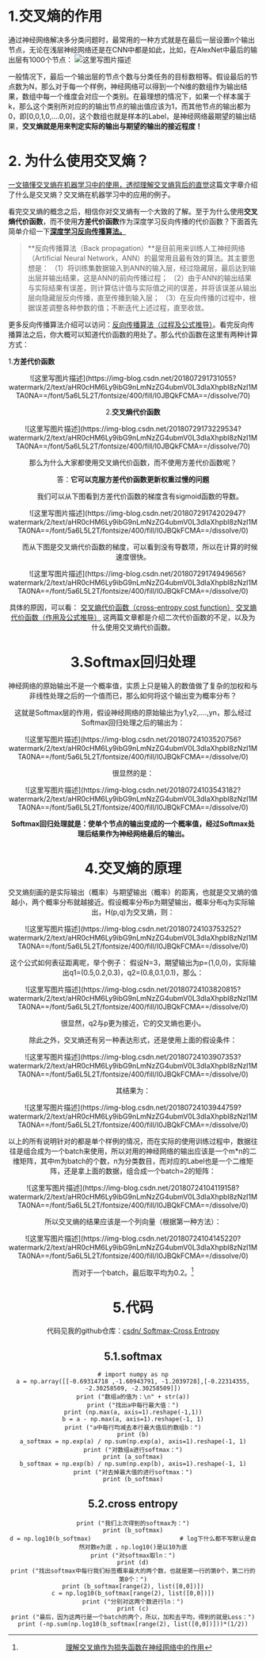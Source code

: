 ﻿# 1.交叉熵的作用
通过神经网络解决多分类问题时，最常用的一种方式就是在最后一层设置n个输出节点，无论在浅层神经网络还是在CNN中都是如此，比如，在AlexNet中最后的输出层有1000个节点： 
![这里写图片描述](https://img-blog.csdn.net/20180724103325706?watermark/2/text/aHR0cHM6Ly9ibG9nLmNzZG4ubmV0L3dlaXhpbl8zNzI1MTA0NA==/font/5a6L5L2T/fontsize/400/fill/I0JBQkFCMA==/dissolve/0)

一般情况下，最后一个输出层的节点个数与分类任务的目标数相等。假设最后的节点数为N，那么对于每一个样例，神经网络可以得到一个N维的数组作为输出结果，数组中每一个维度会对应一个类别。在最理想的情况下，如果一个样本属于k，那么这个类别所对应的的输出节点的输出值应该为1，而其他节点的输出都为0，即[0,0,1,0,….0,0]，这个数组也就是样本的Label，是神经网络最期望的输出结果，**交叉熵就是用来判定实际的输出与期望的输出的接近程度！**

# 2. 为什么使用交叉熵？
[一文搞懂交叉熵在机器学习中的使用，透彻理解交叉熵背后的直觉](https://blog.csdn.net/tsyccnh/article/details/79163834)这篇文字章介绍了什么是交叉熵？交叉熵在机器学习中的应用的例子。

看完交叉熵的概念之后，相信你对交叉熵有一个大致的了解。至于为什么使用**交叉熵代价函数**，而不使用**方差代价函数**作为深度学习反向传播的代价函数？下面首先简单介绍一下[**深度学习反向传播算法。**](https://blog.csdn.net/u014313009/article/details/51039334)

>**反向传播算法（Back propagation）**是目前用来训练人工神经网络（Artificial Neural Network，ANN）的最常用且最有效的算法。其主要思想是：
（1）将训练集数据输入到ANN的输入层，经过隐藏层，最后达到输出层并输出结果，这是ANN的前向传播过程；
（2）由于ANN的输出结果与实际结果有误差，则计算估计值与实际值之间的误差，并将该误差从输出层向隐藏层反向传播，直至传播到输入层；
（3）在反向传播的过程中，根据误差调整各种参数的值；不断迭代上述过程，直至收敛。

更多反向传播算法介绍可以访问：[反向传播算法（过程及公式推导）](https://blog.csdn.net/u014313009/article/details/51039334)。看完反向传播算法之后，你大概可以知道代价函数的用处了。那么代价函数在这里有两种计算方式：

1.**方差代价函数**


<div align=center>
![这里写图片描述](https://img-blog.csdn.net/201807291731055?watermark/2/text/aHR0cHM6Ly9ibG9nLmNzZG4ubmV0L3dlaXhpbl8zNzI1MTA0NA==/font/5a6L5L2T/fontsize/400/fill/I0JBQkFCMA==/dissolve/70)

2.**交叉熵代价函数**

<div align=center>
![这里写图片描述](https://img-blog.csdn.net/20180729173229534?watermark/2/text/aHR0cHM6Ly9ibG9nLmNzZG4ubmV0L3dlaXhpbl8zNzI1MTA0NA==/font/5a6L5L2T/fontsize/400/fill/I0JBQkFCMA==/dissolve/70)

那么为什么大家都使用交叉熵代价函数，而不使用方差代价函数呢？

答：**它可以克服方差代价函数更新权重过慢的问题**

　　我们可以从下图看到方差代价函数的梯度含有sigmoid函数的导数。
<div align=center>　
![这里写图片描述](https://img-blog.csdn.net/20180729174202947?watermark/2/text/aHR0cHM6Ly9ibG9nLmNzZG4ubmV0L3dlaXhpbl8zNzI1MTA0NA==/font/5a6L5L2T/fontsize/400/fill/I0JBQkFCMA==/dissolve/0)

　　而从下图是交叉熵代价函数的梯度，可以看到没有导数项，所以在计算的时候速度很快。
<div align=center>　
![这里写图片描述](https://img-blog.csdn.net/20180729174949656?watermark/2/text/aHR0cHM6Ly9ibG9nLmNzZG4ubmV0L3dlaXhpbl8zNzI1MTA0NA==/font/5a6L5L2T/fontsize/400/fill/I0JBQkFCMA==/dissolve/0)

具体的原因，可以看：
[交叉熵代价函数（cross-entropy cost function）](https://blog.csdn.net/wtq1993/article/details/51741471)
[交叉熵代价函数（作用及公式推导）](https://blog.csdn.net/u014313009/article/details/51043064)
这两篇文章都是介绍二次代价函数的不足，以及为什么使用交叉熵代价函数。


# 3.Softmax回归处理

神经网络的原始输出不是一个概率值，实质上只是输入的数值做了复杂的加权和与非线性处理之后的一个值而已，那么如何将这个输出变为概率分布？

这就是Softmax层的作用，假设神经网络的原始输出为y1,y2,….,yn，那么经过Softmax回归处理之后的输出为： 


<div align=center>
![这里写图片描述](https://img-blog.csdn.net/20180724103520756?watermark/2/text/aHR0cHM6Ly9ibG9nLmNzZG4ubmV0L3dlaXhpbl8zNzI1MTA0NA==/font/5a6L5L2T/fontsize/400/fill/I0JBQkFCMA==/dissolve/0)

 很显然的是： 
 
<div align=center>
 ![这里写图片描述](https://img-blog.csdn.net/20180724103543182?watermark/2/text/aHR0cHM6Ly9ibG9nLmNzZG4ubmV0L3dlaXhpbl8zNzI1MTA0NA==/font/5a6L5L2T/fontsize/400/fill/I0JBQkFCMA==/dissolve/0)

  **Softmax回归处理就是：使单个节点的输出变成的一个概率值，经过Softmax处理后结果作为神经网络最后的输出。**


# 4.交叉熵的原理

交叉熵刻画的是实际输出（概率）与期望输出（概率）的距离，也就是交叉熵的值越小，两个概率分布就越接近。假设概率分布p为期望输出，概率分布q为实际输出，H(p,q)为交叉熵，则：


<div align=center>
  ![这里写图片描述](https://img-blog.csdn.net/20180724103753252?watermark/2/text/aHR0cHM6Ly9ibG9nLmNzZG4ubmV0L3dlaXhpbl8zNzI1MTA0NA==/font/5a6L5L2T/fontsize/400/fill/I0JBQkFCMA==/dissolve/0)
  
 这个公式如何表征距离呢，举个例子：
假设N=3，期望输出为p=(1,0,0)，实际输出q1=(0.5,0.2,0.3)，q2=(0.8,0.1,0.1)，那么：

<div align=center>
![这里写图片描述](https://img-blog.csdn.net/20180724103820815?watermark/2/text/aHR0cHM6Ly9ibG9nLmNzZG4ubmV0L3dlaXhpbl8zNzI1MTA0NA==/font/5a6L5L2T/fontsize/400/fill/I0JBQkFCMA==/dissolve/0)

很显然，q2与p更为接近，它的交叉熵也更小。

除此之外，交叉熵还有另一种表达形式，还是使用上面的假设条件：

<div align=center>
![这里写图片描述](https://img-blog.csdn.net/20180724103907353?watermark/2/text/aHR0cHM6Ly9ibG9nLmNzZG4ubmV0L3dlaXhpbl8zNzI1MTA0NA==/font/5a6L5L2T/fontsize/400/fill/I0JBQkFCMA==/dissolve/0)

其结果为：

<div align=center>
![这里写图片描述](https://img-blog.csdn.net/20180724103944759?watermark/2/text/aHR0cHM6Ly9ibG9nLmNzZG4ubmV0L3dlaXhpbl8zNzI1MTA0NA==/font/5a6L5L2T/fontsize/400/fill/I0JBQkFCMA==/dissolve/0)


以上的所有说明针对的都是单个样例的情况，而在实际的使用训练过程中，数据往往是组合成为一个batch来使用，所以对用的神经网络的输出应该是一个m*n的二维矩阵，其中m为batch的个数，n为分类数目，而对应的Label也是一个二维矩阵，还是拿上面的数据，组合成一个batch=2的矩阵：

<div align=center>
![这里写图片描述](https://img-blog.csdn.net/20180724104119158?watermark/2/text/aHR0cHM6Ly9ibG9nLmNzZG4ubmV0L3dlaXhpbl8zNzI1MTA0NA==/font/5a6L5L2T/fontsize/400/fill/I0JBQkFCMA==/dissolve/0)


 所以交叉熵的结果应该是一个列向量（根据第一种方法）：
  
<div align=center>
 ![这里写图片描述](https://img-blog.csdn.net/20180724104145220?watermark/2/text/aHR0cHM6Ly9ibG9nLmNzZG4ubmV0L3dlaXhpbl8zNzI1MTA0NA==/font/5a6L5L2T/fontsize/400/fill/I0JBQkFCMA==/dissolve/0)
 
  而对于一个batch，最后取平均为0.2。[^1]

# 5.代码
代码见我的github仓库：[csdn/ Softmax-Cross Entropy](https://github.com/JackKuo666/csdn/tree/master/Softmax-Cross%20Entropy)

## 5.1.softmax
```
# import numpy as np
a = np.array([[-0.69314718 ,-1.60943791, -1.2039728],[-0.22314355, -2.30258509, -2.30258509]])
print ("数组a的值为：\n" + str(a))
print ("找出a中每行最大值：")
print (np.max(a, axis=1).reshape(-1,1))
b = a - np.max(a, axis=1).reshape(-1, 1)
print ("a中每行均减去本行最大值后的数组b：")
print (b)
a_softmax = np.exp(a) / np.sum(np.exp(a), axis=1).reshape(-1, 1)
print ("对数组a进行softmax：")
print (a_softmax)
b_softmax = np.exp(b) / np.sum(np.exp(b), axis=1).reshape(-1, 1)
print ("对去掉最大值的进行softmax：")
print (b_softmax)
```
## 5.2.cross entropy
```
print ("我们上次得到的softmax为：")
print (b_softmax)
d = np.log10(b_softmax)                         # log下什么都不写默认是自然对数e为底 ，np.log10()是以10为底
print ("对softmax取ln：")
print (d)
print ("找出softmax中每行我们标签概率最大的两个数，也就是第一行的第0个，第二行的第0个：")
print (b_softmax[range(2), list([0,0])])
c = np.log10(b_softmax[range(2), list([0,0])])
print ("分别对这两个数进行ln：")
print (c)
print ("最后，因为这两行是一个batch的两个，所以，加和去平均，得到的就是Loss：")
print (-np.sum(np.log10(b_softmax[range(2), list([0,0])]))*(1/2))
```
[^1]:[理解交叉熵作为损失函数在神经网络中的作用](https://blog.csdn.net/chaipp0607/article/details/73392175)